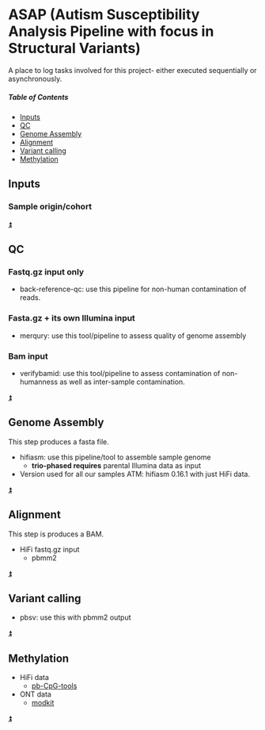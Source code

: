 # ASAP (Autism Susceptibility Analysis Pipeline with focus in Structural Variants)
A place to log tasks involved for this project- either executed sequentially or asynchronously.  

##### Table of Contents
* [Inputs](#inputs)
* [QC](#qc)
* [Genome Assembly](#genome-assembly)
* [Alignment](#alignment)
* [Variant calling](#variant-calling)
* [Methylation](#methylation)

## Inputs
### Sample origin/cohort

[:arrow_double_up:](#table-of-contents)
## QC
### Fastq.gz input only
* back-reference-qc: use this pipeline for non-human contamination of reads.
### Fasta.gz + its own Illumina input
* merqury: use this tool/pipeline to assess quality of genome assembly
### Bam input
* verifybamid: use this tool/pipeline to assess contamination of non-humanness as well as inter-sample contamination.

[:arrow_double_up:](#table-of-contents)
## Genome Assembly
This step produces a fasta file.
* hifiasm: use this pipeline/tool to assemble sample genome
  * **trio-phased requires** parental Illumina data as input
* Version used for all our samples ATM: hifiasm 0.16.1 with just HiFi data.

[:arrow_double_up:](#table-of-contents)
## Alignment
This step is produces a BAM.
* HiFi fastq.gz input
  * pbmm2

[:arrow_double_up:](#table-of-contents)
## Variant calling
* pbsv: use this with pbmm2 output

[:arrow_double_up:](#table-of-contents)
## Methylation
* HiFi data
  * [pb-CpG-tools](https://github.com/PacificBiosciences/pb-CpG-tools)
* ONT data
  * [modkit](https://github.com/nanoporetech/modkit)

[:arrow_double_up:](#table-of-contents)
